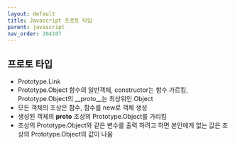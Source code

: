 ```yaml
---
layout: default
title: Javascript 프로토 타입
parent: javascript
nav_order: 204107
---
```


## 프로토 타입
* Prototype.Link
* Prototype.Object 함수의 일반객체, constructor는 함수 가르킴, Prototype.Object의 __proto__는 최상위인 Object
* 모든 객체의 조상은 함수, 함수를 new로 객체 생성
* 생성된 객체의 __proto__ 조상의 Prototype.Object를 가리킴
* 조상의 Prototype.Object와 같은 변수를 출력 하려고 하면 본인에게 없는 값은 조상의 Prototype.Object의 값이 나옴
